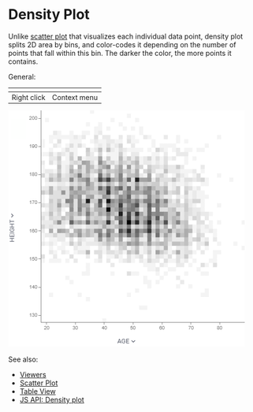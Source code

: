 <!-- TITLE: Density Plot -->
<!-- SUBTITLE: -->

# Density Plot

Unlike [scatter plot](scatter-plot.md) that visualizes each individual data point,
density plot splits 2D area by bins, and color-codes it depending on the number of points
that fall within this bin. The darker the color, the more points it contains.

General:

| []()                  |                 |
|-----------------------|-----------------|
| Right click           | Context menu    |


![Density Plot](../uploads/viewers/density-plot.png "Density Plot")

See also: 
  
  * [Viewers](../viewers/viewers.md)
  * [Scatter Plot](scatter-plot.md)
  * [Table View](../views/table-view.md)
  * [JS API: Density plot](https://public.datagrok.ai/js/samples/ui/viewers/density-plot)
